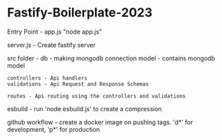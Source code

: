 # Fastify-Boilerplate-2023

Entry Point - app.js "node app.js"

server.js - Create fastify server

src folder -
    db - making mongodb connection
    model - contains mongodb model

    controllers - Api handlers
    validations - Api Request and Response Schemas

    routes - Api routing using the controllers and validations

esbuild - 
    run 'node esbuild.js' to create a compression

github workflow - 
    create a docker image on pushing tags. 'd*' for development, 'p*' for production    